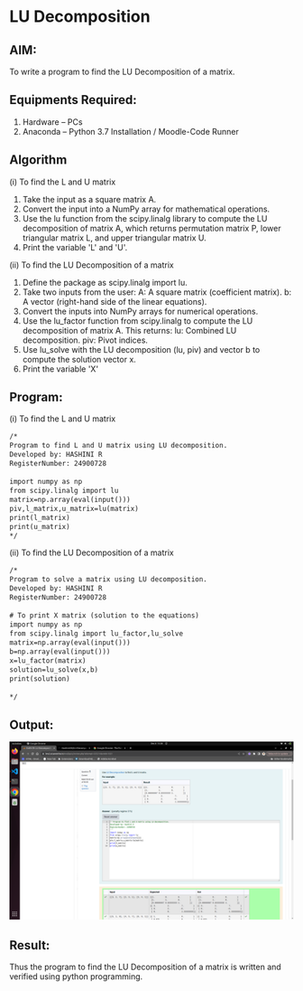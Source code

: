 # LU Decomposition 

## AIM:
To write a program to find the LU Decomposition of a matrix.

## Equipments Required:
1. Hardware – PCs
2. Anaconda – Python 3.7 Installation / Moodle-Code Runner

## Algorithm
(i) To find the L and U matrix

1. Take the input as a square matrix A. 
2. Convert the input into a NumPy array for mathematical operations.
3. Use the lu function from the scipy.linalg library to compute the LU decomposition of matrix A, which returns permutation matrix P, lower triangular matrix L, and upper triangular matrix U.
4. Print the variable 'L' and 'U'.


(ii) To find the LU Decomposition of a matrix

1. Define the package as scipy.linalg import lu.
2. Take two inputs from the user:
   A: A square matrix (coefficient matrix).
   b: A vector (right-hand side of the linear equations).
3. Convert the inputs into NumPy arrays for numerical operations.
4. Use the lu_factor function from scipy.linalg to compute the LU decomposition of matrix A. This returns:
   lu: Combined LU decomposition.
   piv: Pivot indices.
5. Use lu_solve with the LU decomposition (lu, piv) and vector b to compute the solution vector x.
6. Print the variable 'X'
## Program:
(i) To find the L and U matrix
```
/*
Program to find L and U matrix using LU decomposition.
Developed by: HASHINI R
RegisterNumber: 24900728

import numpy as np
from scipy.linalg import lu
matrix=np.array(eval(input()))
piv,l_matrix,u_matrix=lu(matrix)
print(l_matrix)
print(u_matrix)
*/
```
(ii) To find the LU Decomposition of a matrix
```
/*
Program to solve a matrix using LU decomposition.
Developed by: HASHINI R
RegisterNumber: 24900728

# To print X matrix (solution to the equations)
import numpy as np
from scipy.linalg import lu_factor,lu_solve
matrix=np.array(eval(input()))
b=np.array(eval(input()))
x=lu_factor(matrix)
solution=lu_solve(x,b)
print(solution)

*/
```

## Output:
![Alt text](<Screenshot from 2024-12-08 13-28-38.png>)


## Result:
Thus the program to find the LU Decomposition of a matrix is written and verified using python programming.

